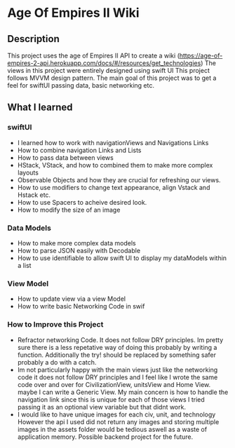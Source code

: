 # Age Of Empires II Wiki

## Description 
This project uses the age of Empires II API to create a wiki (https://age-of-empires-2-api.herokuapp.com/docs/#/resources/get_technologies)
The views in this project were entirely designed using swift UI This project follows MVVM design pattern. 
The main goal of this project was to get a feel for swiftUI passing data, basic networking etc. 

## What I learned 

### swiftUI
 - I learned how to work with navigationViews and Navigations Links 
 - How to combine navigation Links and Lists
 - How to pass data between views 
 - HStack, VStack, and how to combined them to make more complex layouts 
 - Observable Objects and how they are crucial for refreshing our views. 
 - How to use modifiers to change text appearance, align Vstack and Hstack etc. 
 - How to use Spacers to acheive desired look.
 - How to modify the size of an image 
 
### Data Models 
 - How to make more complex data models 
 - How to parse JSON easily with Decodable 
 - How to use identifiable to allow swift UI to display my dataModels within a list 
 
 ### View Model
  - How to update view via a view Model 
  - How to write basic Networking Code in swif
  
  
  ### How to Improve this Project 
  - Refractor networking Code. It does not follow DRY principles. Im pretty sure there is a less repetative way of doing this probably by writing a function.
    Additionally the try! should be replaced by something safer probably a do with a catch.
  - Im not particularly happy with the main views just like the networking code it does not follow DRY principles and I feel like I wrote the same code over and over for CivilizationView, unitsView and Home View. maybe I can write a Generic View. My main concern is how to handle the navigation link since this is unique for each of those views I tried passing it as an optional view variable but that didnt work.
  - I would like to have unique images for each civ, unit, and technology However the api I used did not return any images and storing multiple images in the assets folder would be tedious aswell as a waste of application memory. Possible backend project for the future. 
 
